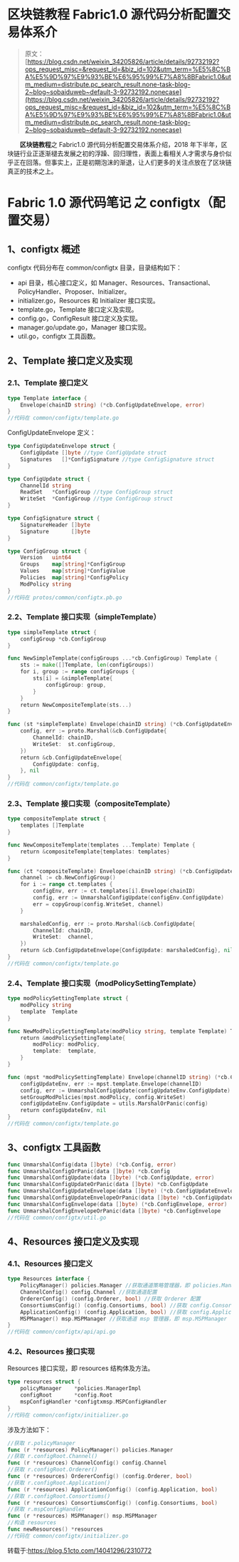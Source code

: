 # 区块链教程 Fabric1.0 源代码分析配置交易体系介

> 原文：[https://blog.csdn.net/weixin_34205826/article/details/92732192?ops_request_misc=&request_id=&biz_id=102&utm_term=%E5%8C%BA%E5%9D%97%E9%93%BE%E6%95%99%E7%A8%8BFabric1.0&utm_medium=distribute.pc_search_result.none-task-blog-2~blog~sobaiduweb~default-3-92732192.nonecase](https://blog.csdn.net/weixin_34205826/article/details/92732192?ops_request_misc=&request_id=&biz_id=102&utm_term=%E5%8C%BA%E5%9D%97%E9%93%BE%E6%95%99%E7%A8%8BFabric1.0&utm_medium=distribute.pc_search_result.none-task-blog-2~blog~sobaiduweb~default-3-92732192.nonecase)

　　**区块链教程**之 Fabric1.0 源代码分析配置交易体系介绍，2018 年下半年，区块链行业正逐渐褪去发展之初的浮躁、回归理性，表面上看相关人才需求与身价似乎正在回落。但事实上，正是初期泡沫的渐退，让人们更多的关注点放在了区块链真正的技术之上。

# Fabric 1.0 源代码笔记 之 configtx（配置交易）

## 1、configtx 概述

configtx 代码分布在 common/configtx 目录，目录结构如下：

*   api 目录，核心接口定义，如 Manager、Resources、Transactional、PolicyHandler、Proposer、Initializer。
*   initializer.go，Resources 和 Initializer 接口实现。
*   template.go，Template 接口定义及实现。
*   config.go，ConfigResult 接口定义及实现。
*   manager.go/update.go，Manager 接口实现。
*   util.go，configtx 工具函数。

## 2、Template 接口定义及实现

### 2.1、Template 接口定义

```go
type Template interface {
    Envelope(chainID string) (*cb.ConfigUpdateEnvelope, error)
}
//代码在 common/configtx/template.go
```

ConfigUpdateEnvelope 定义：

```go
type ConfigUpdateEnvelope struct {
    ConfigUpdate []byte //type ConfigUpdate struct
    Signatures   []*ConfigSignature //type ConfigSignature struct
}

type ConfigUpdate struct {
    ChannelId string
    ReadSet   *ConfigGroup //type ConfigGroup struct
    WriteSet  *ConfigGroup //type ConfigGroup struct
}

type ConfigSignature struct {
    SignatureHeader []byte
    Signature       []byte
}

type ConfigGroup struct {
    Version   uint64
    Groups    map[string]*ConfigGroup
    Values    map[string]*ConfigValue
    Policies  map[string]*ConfigPolicy
    ModPolicy string
}
//代码在 protos/common/configtx.pb.go
```

### 2.2、Template 接口实现（simpleTemplate）

```go
type simpleTemplate struct {
    configGroup *cb.ConfigGroup
}

func NewSimpleTemplate(configGroups ...*cb.ConfigGroup) Template {
    sts := make([]Template, len(configGroups))
    for i, group := range configGroups {
        sts[i] = &simpleTemplate{
            configGroup: group,
        }
    }
    return NewCompositeTemplate(sts...)
}

func (st *simpleTemplate) Envelope(chainID string) (*cb.ConfigUpdateEnvelope, error) {
    config, err := proto.Marshal(&cb.ConfigUpdate{
        ChannelId: chainID,
        WriteSet:  st.configGroup,
    })
    return &cb.ConfigUpdateEnvelope{
        ConfigUpdate: config,
    }, nil
}
//代码在 common/configtx/template.go
```

### 2.3、Template 接口实现（compositeTemplate）

```go
type compositeTemplate struct {
    templates []Template
}

func NewCompositeTemplate(templates ...Template) Template {
    return &compositeTemplate{templates: templates}
}

func (ct *compositeTemplate) Envelope(chainID string) (*cb.ConfigUpdateEnvelope, error) {
    channel := cb.NewConfigGroup()
    for i := range ct.templates {
        configEnv, err := ct.templates[i].Envelope(chainID)
        config, err := UnmarshalConfigUpdate(configEnv.ConfigUpdate)
        err = copyGroup(config.WriteSet, channel)
    }

    marshaledConfig, err := proto.Marshal(&cb.ConfigUpdate{
        ChannelId: chainID,
        WriteSet:  channel,
    })
    return &cb.ConfigUpdateEnvelope{ConfigUpdate: marshaledConfig}, nil
}
//代码在 common/configtx/template.go
```

### 2.4、Template 接口实现（modPolicySettingTemplate）

```go
type modPolicySettingTemplate struct {
    modPolicy string
    template  Template
}

func NewModPolicySettingTemplate(modPolicy string, template Template) Template {
    return &modPolicySettingTemplate{
        modPolicy: modPolicy,
        template:  template,
    }
}

func (mpst *modPolicySettingTemplate) Envelope(channelID string) (*cb.ConfigUpdateEnvelope, error) {
    configUpdateEnv, err := mpst.template.Envelope(channelID)
    config, err := UnmarshalConfigUpdate(configUpdateEnv.ConfigUpdate)
    setGroupModPolicies(mpst.modPolicy, config.WriteSet)
    configUpdateEnv.ConfigUpdate = utils.MarshalOrPanic(config)
    return configUpdateEnv, nil
}
//代码在 common/configtx/template.go
```

## 3、configtx 工具函数

```go
func UnmarshalConfig(data []byte) (*cb.Config, error)
func UnmarshalConfigOrPanic(data []byte) *cb.Config
func UnmarshalConfigUpdate(data []byte) (*cb.ConfigUpdate, error)
func UnmarshalConfigUpdateOrPanic(data []byte) *cb.ConfigUpdate
func UnmarshalConfigUpdateEnvelope(data []byte) (*cb.ConfigUpdateEnvelope, error)
func UnmarshalConfigUpdateEnvelopeOrPanic(data []byte) *cb.ConfigUpdateEnvelope
func UnmarshalConfigEnvelope(data []byte) (*cb.ConfigEnvelope, error)
func UnmarshalConfigEnvelopeOrPanic(data []byte) *cb.ConfigEnvelope
//代码在 common/configtx/util.go
```

## 4、Resources 接口定义及实现

### 4.1、Resources 接口定义

```go
type Resources interface {
    PolicyManager() policies.Manager //获取通道策略管理器，即 policies.Manager
    ChannelConfig() config.Channel //获取通道配置
    OrdererConfig() (config.Orderer, bool) //获取 Orderer 配置
    ConsortiumsConfig() (config.Consortiums, bool) //获取 config.Consortiums
    ApplicationConfig() (config.Application, bool) //获取 config.Application
    MSPManager() msp.MSPManager //获取通道 msp 管理器，即 msp.MSPManager
}
//代码在 common/configtx/api/api.go
```

### 4.2、Resources 接口实现

Resources 接口实现，即 resources 结构体及方法。

```go
type resources struct {
    policyManager    *policies.ManagerImpl
    configRoot       *config.Root
    mspConfigHandler *configtxmsp.MSPConfigHandler
}
//代码在 common/configtx/initializer.go
```

涉及方法如下：

```go
//获取 r.policyManager
func (r *resources) PolicyManager() policies.Manager
//获取 r.configRoot.Channel()
func (r *resources) ChannelConfig() config.Channel
//获取 r.configRoot.Orderer()
func (r *resources) OrdererConfig() (config.Orderer, bool)
//获取 r.configRoot.Application()
func (r *resources) ApplicationConfig() (config.Application, bool)
//获取 r.configRoot.Consortiums()
func (r *resources) ConsortiumsConfig() (config.Consortiums, bool)
//获取 r.mspConfigHandler
func (r *resources) MSPManager() msp.MSPManager
//构造 resources
func newResources() *resources
//代码在 common/configtx/initializer.go
```

转载于:https://blog.51cto.com/14041296/2310772